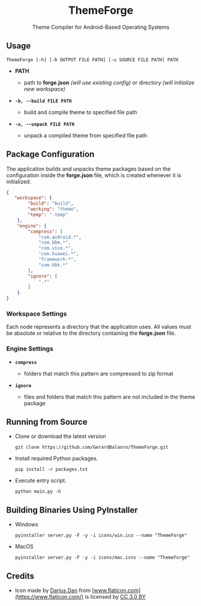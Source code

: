 <h1 align="center">ThemeForge</h1>
<p align="center">Theme Compiler for Android-Based Operating Systems</p>


## Usage

```
ThemeForge [-h] [-b OUTPUT FILE PATH] [-u SOURCE FILE PATH] PATH
```

- **PATH**
  - path to **forge.json** *(will use existing config)* or directory *(will initialize new workspace)*

- **`-b, --build FILE PATH`**
  - build and compile theme to specified file path

- **`-u, --unpack FILE PATH`**
  - unpack a compiled theme from specified file path


## Package Configuration

The application builds and unpacks theme packages based on the configuration inside the **forge.json** file, which is created whenever it is initialized.

```json
{
   "workspace": {
		"build": "build",
		"working": "theme",
		"temp": ".temp"
	},
	"engine": {
		"compress": [
			"com.android.*",
			"com.bbm.*",
			"com.vivo.*",
			"com.huawei.*",
			"framework-*",
			"com.bbk.*"
		],
		"ignore": [
			".*"
		]
	}
}
```


### Workspace Settings

Each node represents a directory that the application uses. All values must be absolute or relative to the directory containing the **forge.json** file.


### Engine Settings


- **`compress`**
  - folders that match this pattern are compressed to zip format
  
- **`ignore`**
  - files and folders that match this pattern are not included in the theme package


## Running from Source

- Clone or download the latest version

	```
	git clone https://github.com/GerardBalaoro/ThemeForge.git
	```

- Install required Python packages.

	```
	pip install -r packages.txt
	```

- Execute entry script.

	```
	python main.py -h
	```


## Building Binaries Using PyInstaller

- Windows

  ```
  pyinstaller server.py -F -y -i icons/win.ico --name "ThemeForge"
  ```


- MacOS

  ```
  pyinstaller server.py -F -y -i icons/mac.icns --name "ThemeForge"
  ```


## Credits

- Icon made by [Darius Dan](https://www.flaticon.com/authors/darius-dan) from [www.flaticon.com](https://www.flaticon.com/) is licensed by [CC 3.0 BY](http://creativecommons.org/licenses/by/3.0/)